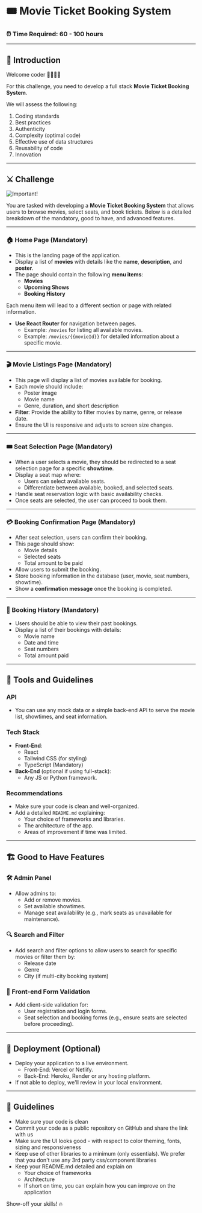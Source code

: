 # 🎟️ Movie Ticket Booking System

### ⏰ Time Required: 60 - 100 hours

---

## 👋 Introduction

Welcome coder 👩‍💻👨‍💻

For this challenge, you need to develop a full stack **Movie Ticket Booking System**.

We will assess the following:

1. Coding standards
2. Best practices
3. Authenticity
4. Complexity (optimal code)
5. Effective use of data structures
6. Reusability of code
7. Innovation

---

## ⚔️ Challenge

![Important!](https://img.shields.io/badge/Important-Read%20the%20challenge%20thoroughly%20before%20proceeding-red?style=for-the-badge&logo=react&link=# "Important")

You are tasked with developing a **Movie Ticket Booking System** that allows users to browse movies, select seats, and book tickets. Below is a detailed breakdown of the mandatory, good to have, and advanced features.

---

### 🏠 Home Page (Mandatory)

- This is the landing page of the application.
- Display a list of **movies** with details like the **name**, **description**, and **poster**.
- The page should contain the following **menu items**:
  - **Movies**
  - **Upcoming Shows**
  - **Booking History**

Each menu item will lead to a different section or page with related information.

- **Use React Router** for navigation between pages.
  - Example: `/movies` for listing all available movies.
  - Example: `/movies/{{movieId}}` for detailed information about a specific movie.

---

### 🎬 Movie Listings Page (Mandatory)

- This page will display a list of movies available for booking.
- Each movie should include:
  - Poster image
  - Movie name
  - Genre, duration, and short description
- **Filter**: Provide the ability to filter movies by name, genre, or release date.
- Ensure the UI is responsive and adjusts to screen size changes.

---

### 🎟️ Seat Selection Page (Mandatory)

- When a user selects a movie, they should be redirected to a seat selection page for a specific **showtime**.
- Display a seat map where:
  - Users can select available seats.
  - Differentiate between available, booked, and selected seats.
- Handle seat reservation logic with basic availability checks.
- Once seats are selected, the user can proceed to book them.

---

### 💳 Booking Confirmation Page (Mandatory)

- After seat selection, users can confirm their booking.
- This page should show:
  - Movie details
  - Selected seats
  - Total amount to be paid
- Allow users to submit the booking.
- Store booking information in the database (user, movie, seat numbers, showtime).
- Show a **confirmation message** once the booking is completed.

---

### 📜 Booking History (Mandatory)

- Users should be able to view their past bookings.
- Display a list of their bookings with details:
  - Movie name
  - Date and time
  - Seat numbers
  - Total amount paid

---

## 🧰 Tools and Guidelines

### API

- You can use any mock data or a simple back-end API to serve the movie list, showtimes, and seat information.

### Tech Stack

- **Front-End**:
  - React
  - Tailwind CSS (for styling)
  - TypeScript (Mandatory)
- **Back-End** (optional if using full-stack):
  - Any JS or Python framework.

### Recommendations

- Make sure your code is clean and well-organized.
- Add a detailed `README.md` explaining:
  - Your choice of frameworks and libraries.
  - The architecture of the app.
  - Areas of improvement if time was limited.

---

## 🏗️ Good to Have Features

### 🛠️ Admin Panel

- Allow admins to:
  - Add or remove movies.
  - Set available showtimes.
  - Manage seat availability (e.g., mark seats as unavailable for maintenance).

### 🔍 Search and Filter

- Add search and filter options to allow users to search for specific movies or filter them by:
  - Release date
  - Genre
  - City (if multi-city booking system)

### 📝 Front-end Form Validation

- Add client-side validation for:
  - User registration and login forms.
  - Seat selection and booking forms (e.g., ensure seats are selected before proceeding).

---

## 🚀 Deployment (Optional)

- Deploy your application to a live environment.
  - Front-End: Vercel or Netlify.
  - Back-End: Heroku, Render or any hosting platform.
- If not able to deploy, we'll review in your local environment.

---

## 📜 Guidelines

- Make sure your code is clean
- Commit your code as a public repository on GitHub and share the link with us
- Make sure the UI looks good - with respect to color theming, fonts, sizing and responsiveness
- Keep use of other libraries to a minimum (only essentials). We prefer that you don't use any 3rd party css/component libraries
- Keep your README.md detailed and explain on
  - Your choice of frameworks
  - Architecture
  - If short on time, you can explain how you can improve on the application

Show-off your skills! 🔥